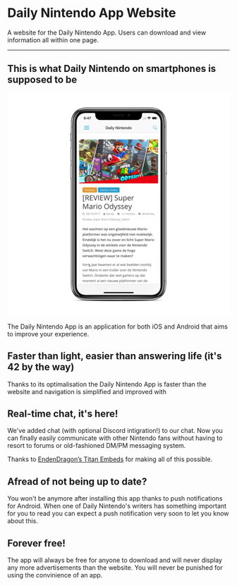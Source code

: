 # Daily Nintendo App Website

A website for the Daily Nintendo App. Users can download and view information all within one page.

---

## This is what Daily Nintendo on smartphones is supposed to be

![alt text](https://github.com/jelle619/dailynintendoapp/raw/master/siteassets/img/shot-3.png "Article View")

The Daily Nintendo App is an application for both iOS and Android that aims to improve your experience.

## Faster than light, easier than answering life (it's 42 by the way)

Thanks to its optimalisation the Daily Nintendo App is faster than the website and navigation is simplified and improved with 

## Real-time chat, it's here!

We've added chat (with optional Discord intigration!) to our chat. Now you can finally easily communicate with other Nintendo fans without having to resort to forums or old-fashioned DM/PM messaging system.

Thanks to [EndenDragon’s Titan Embeds](https://github.com/TitanEmbeds/Titan) for making all of this possible.

## Afread of not being up to date?

You won't be anymore after installing this app thanks to push notifications for Android. When one of Daily Nintendo's writers has something important for you to read you can expect a push notification very soon to let you know about this.

## Forever free!

The app will always be free for anyone to download and will never display any more advertisements than the website. You will never be punished for using the convinience of an app.